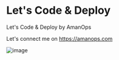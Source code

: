# Let's Code & Deploy

Let's Code & Deploy by AmanOps

Let's connect me on https://amanops.com

![image](https://github.com/user-attachments/assets/ad24121c-b991-4612-b673-e232891f57bd)
